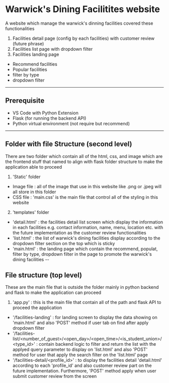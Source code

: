# Warwick's Dining Facilitites website

A website which manage the warwick's dinning facilities covered these functionalities
1. Facilities detail page (config by each facilities) with customer review (future phrase)
2. Facilities list page with dropdown filter
3. Facilities landing page
* Recommend facilities
* Popular facilities
* filter by type
* dropdown filter
---
## Prerequisite

- VS Code with Python Extension
- Flask (for running the backend API)
- Python virtual environment (not require but recommend)
---
## Folder with file Structure (second level)

There are two folder which contain all of the html, css, and image which are the frontend stuff that named to align with flask folder structure to make the application able to proceed
1. 'Static' folder
* Image file : all of the image that use in this website like .png or .jpeg will all store in this folder
* CSS file : 'main.css' is the main file that control all of the styling in this website
2. 'templates' folder
* 'detail.html' : the facilities detail list screen which display the information in each facilities e.g. contact information, name, menu, location etc. with the future implementation as the customer review functionalities
* 'list.html' : the list of warwick's dining facilities display according to the dropdown filter section on the top which is sticky
* 'main.html' : the landing page which contain the recommend, populat, filter by type, dropdown filter in the page to promote the warwick's dining facilities
--
## File structure (top level)

These are the main file that is outside the folder mainly in python backend and flask to make the application can proceed
1. 'app.py' : this is the main file that contain all of the path and flask API to proceed the application
* '/facilities-landing' : for landing screen to display the data showing on 'main.html' and also 'POST' method if user tab on find after apply dropdown filter
* '/facilities-list/<number_of_guest>/<open_day>/<open_time>/<is_student_union>/<type_id>' : contain backend logic to filter and return the list with the applyed query parameter to display on 'list.html' and also 'POST' method for user that apply the search filter on the 'list.html' page
* '/facilities-detail/<profile_id>' : to display the facilities detail 'detail.html' according to each 'profile_id' and also customer review part on the future implementation. Furthermore, 'POST' method apply when user submit customer review from the screen
